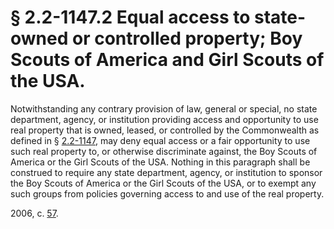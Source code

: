 # § 2.2-1147.2 Equal access to state-owned or controlled property; Boy Scouts of America and Girl Scouts of the USA.

<p>Notwithstanding any contrary provision of law, general or special, no state department, agency, or institution providing access and opportunity to use real property that is owned, leased, or controlled by the Commonwealth as defined in § <a href='http://law.lis.virginia.gov/vacode/2.2-1147/'>2.2-1147</a>, may deny equal access or a fair opportunity to use such real property to, or otherwise discriminate against, the Boy Scouts of America or the Girl Scouts of the USA. Nothing in this paragraph shall be construed to require any state department, agency, or institution to sponsor the Boy Scouts of America or the Girl Scouts of the USA, or to exempt any such groups from policies governing access to and use of the real property.</p><p>2006, c. <a href='http://lis.virginia.gov/cgi-bin/legp604.exe?061+ful+CHAP0057'>57</a>.</p>